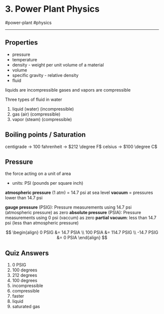 # 3. Power Plant Physics
#power-plant #physics

---

## Properties
- pressure
- temperature
- density - weight per unit volume of a material
- volume
- specific gravity - relative density 
- fluid

liquids are incompressible
gases and vapors are compressible

Three types of fluid in water
1. liquid (water) (incompressible)
2. gas (air) (compressible)
3. vapor (steam) (compressible)

## Boiling points / Saturation
centigrade -> 100
fahrenheit -> $212 \degree F$
celsius -> $100 \degree C$

## Pressure
the force acting on a unit of area
- units: PSI (pounds per square inch)

__atmospheric pressure__ (1 atm) = 14.7 psi at sea level
__vacuum__ = pressures lower than 14.7 psi

__gauge pressure__ (PSIG): Pressure measurements using 14.7 psi (atmospheric pressure) as zero
__absolute pressure__ (PSIA): Pressure measurements using 0 psi (vaccum) as zero
__partial vacuum__: less than 14.7 psi (less than atmospheric pressure)

$$ \begin{align}
0 PSIG &=  14.7 PSIA \\
100 PSIA &= 114.7 PSIG \\
-14.7 PSIG &=     0 PSIA 
\end{align} $$



## Quiz Answers
1. 0 PSIG
2. 100 degrees
3. 212 degrees
4. 100 degrees
5. incompressible
6. compressible
7. faster
8. liquid
9. saturated gas





